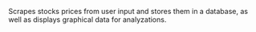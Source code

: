 Scrapes stocks prices from user input and stores them in a database, as well as displays graphical data for analyzations.
